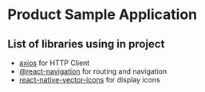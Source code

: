 # Product Sample Application
## List of libraries using in project
- [axios](https://github.com/axios) for HTTP Client
- [@react-navigation](https://reactnavigation.org/) for routing and navigation
- [react-native-vector-icons](https://github.com/oblador/react-native-vector-icons) for display icons
